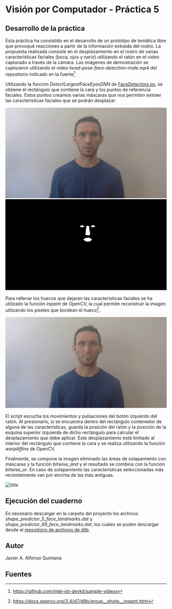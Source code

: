 # Visión por Computador - Práctica 5

## Desarrollo de la práctica
Esta práctica ha consistido en el desarrollo de un prototipo de temática libre que provoqué reacciones a partir de la información extraída del rostro. La propuesta realizada consiste en el desplazamiento en el rostro de varias características faciales (boca, ojos y nariz) utilizando el ratón en el video capturado a través de la cámara. Las imágenes de demostración se capturaron utilizando el video *head-pose-face-detection-male.mp4* del repositorio indicado en la fuente[^1]

Utilizando la función *DetectLargestFaceEyesDNN* de [FaceDetectors.py](FaceDetectors.py), se obtiene el rectángulo que contiene la cara y los puntos de referencia faciales. Estos puntos creamos varias máscaras que nos permiten extraer las características faciales que se podrán desplazar.

![title](Cam1.png)
![title](mask.png)

Para rellenar los huecos que dejaran las características faciales se ha utilizado la función *inpaint* de OpenCV, la cual permite reconstruir la imagen utilizando los píxeles que bordean el hueco[^2].

![title](Cam2.png)

El script escucha los movimientos y pulsaciones del botón izquierdo del ratón. Al presionarlo, si se encuentra dentro del rectángulo contenedor de alguna de las características, guarda la posición del ratón y la posición de la esquina superior izquierda de dicho rectángulo para calcular el desplazamiento que debe aplicar. Este desplazamiento está limitado al interior del rectángulo que contiene la cara y se realiza utilizando la función *warpAffine* de OpenCV.

Finalmente, se compone la imagen eliminado las áreas de solapamiento con máscaras y la función *bitwise_and* y el resultado se combina con la función *bitwise_or*. En caso de solapamiento las características seleccionadas más recientemente van por encima de las más antiguas.

![title](demo.gif)

## Ejecución del cuaderno
Es necesario descargar en la carpeta del proyecto los archivos *shape_predictor_5_face_landmarks.dat* y *shape_predictor_68_face_landmarks.dat*, los cuales se puden descargar desde el [repositorio de archivos de dlib](http://dlib.net/files/).

## Autor
Javier A. Alfonso Quintana

## Fuentes
[^1]: https://github.com/intel-iot-devkit/sample-videos
[^2]: https://docs.opencv.org/3.4/d7/d8b/group__photo__inpaint.html